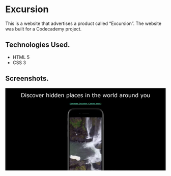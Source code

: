 # Excursion

This is a website that advertises a product called “Excursion”. The website was built for a Codecademy project.

## Technologies Used.

- HTML 5
- CSS 3

## Screenshots.

![Website screenshot](resources/img/screenshot.png)